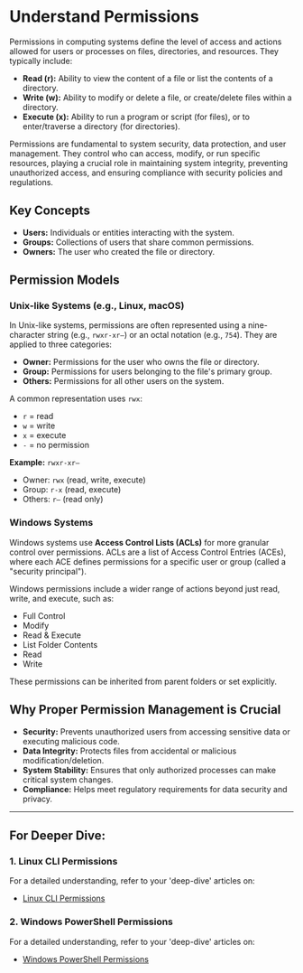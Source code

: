 # Understand Permissions

Permissions in computing systems define the level of access and actions allowed for users or processes on files, directories, and resources. They typically include:

* **Read (r):** Ability to view the content of a file or list the contents of a directory.
* **Write (w):** Ability to modify or delete a file, or create/delete files within a directory.
* **Execute (x):** Ability to run a program or script (for files), or to enter/traverse a directory (for directories).

Permissions are fundamental to system security, data protection, and user management. They control who can access, modify, or run specific resources, playing a crucial role in maintaining system integrity, preventing unauthorized access, and ensuring compliance with security policies and regulations.

## Key Concepts

* **Users:** Individuals or entities interacting with the system.
* **Groups:** Collections of users that share common permissions.
* **Owners:** The user who created the file or directory.

## Permission Models

### Unix-like Systems (e.g., Linux, macOS)

In Unix-like systems, permissions are often represented using a nine-character string (e.g., `rwxr-xr—`) or an octal notation (e.g., `754`). They are applied to three categories:

* **Owner:** Permissions for the user who owns the file or directory.
* **Group:** Permissions for users belonging to the file's primary group.
* **Others:** Permissions for all other users on the system.

A common representation uses `rwx`:

* `r` = read
* `w` = write
* `x` = execute
* `-` = no permission

**Example:** `rwxr-xr—`
* Owner: `rwx` (read, write, execute)
* Group: `r-x` (read, execute)
* Others: `r—` (read only)

### Windows Systems

Windows systems use **Access Control Lists (ACLs)** for more granular control over permissions. ACLs are a list of Access Control Entries (ACEs), where each ACE defines permissions for a specific user or group (called a "security principal").

Windows permissions include a wider range of actions beyond just read, write, and execute, such as:

* Full Control
* Modify
* Read & Execute
* List Folder Contents
* Read
* Write

These permissions can be inherited from parent folders or set explicitly.

## Why Proper Permission Management is Crucial

* **Security:** Prevents unauthorized users from accessing sensitive data or executing malicious code.
* **Data Integrity:** Protects files from accidental or malicious modification/deletion.
* **System Stability:** Ensures that only authorized processes can make critical system changes.
* **Compliance:** Helps meet regulatory requirements for data security and privacy.

---

## For Deeper Dive:

### 1. Linux CLI Permissions

For a detailed understanding, refer to your 'deep-dive' articles on:

* [Linux CLI Permissions](../../../../deep-dive/Linux-CLI-Permissions.md)

### 2. Windows PowerShell Permissions

For a detailed understanding, refer to your 'deep-dive' articles on:

* [Windows PowerShell Permissions](deep-dive/windows-powershell-permissions.md)
